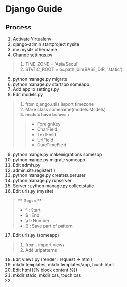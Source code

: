 # Django Guide

## Process

1. Activate Virtualenv
2. django-admin startproject nysite
3. mv mysite othername
4. Change settings.py 
> 1. TIME_ZONE = 'Asia/Seoul'
> 2. STATIC_ROOT = os.path.join(BASE\_DIR, 'static')
5. python manage.py migrate
6. python manage.py startapp someapp
7. Add app to settings.py
8. Edit models.py
> 1. from django.utils import timezone
> 2. Make class somename(models.Models)
> 3. models have belows :
>> * ForeignKey
>> * CharField
>> * TextField
>> * UrlField
>> * DateTimeField
9. python mange.py makemigrations someapp
10. python mange.py migrate someapp
11. Edit admin.py
12. admin.site.register( )
13. python manage.py createsuperuser
14. python manage.py runserver
15. Server : python manage.py collectstatic
16. Edit urls.py (mysite)
> ** Regex **
> * ^ : Start
> * $ : End
> * \d : Number
> * () : Save part of pattern
17. Edit urls.py (someapp)
> 1. from . import views
> 2. Add urlpatterns 
18. Edit views.py (render : request -> html)
19. mkdir templates, mkdir templates/app, touch html
20. Edit html ({% block content %})
21. mkdir static, mkdir css, touch css
22.